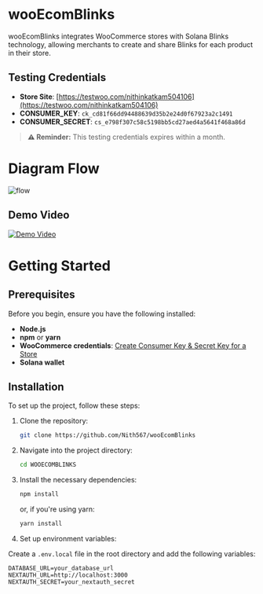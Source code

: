 # wooEcomBlinks

wooEcomBlinks integrates WooCommerce stores with Solana Blinks technology, allowing merchants to create and share Blinks for each product in their store.

## Testing Credentials

- **Store Site**: [https://testwoo.com/nithinkatkam504106](https://testwoo.com/nithinkatkam504106)
- **CONSUMER_KEY**: `ck_cd81f66dd94488639d35b2e24d0f67923a2c1491`
- **CONSUMER_SECRET**: `cs_e798f307c58c5198bb5cd27aed4a5641f468a86d`
> **⚠️ Reminder:** This testing credentials expires within a month.

# Diagram Flow
![flow](https://www.wooecomblinks.online/wooEcomBlinkFlow.png)

## Demo Video

[![Demo Video](https://www.wooecomblinks.online/wooecom.png)](https://www.youtube.com/watch?v=xrx8YhmtjHg)


# Getting Started

## Prerequisites

Before you begin, ensure you have the following installed:

- **Node.js**
- **npm** or **yarn**
- **WooCommerce credentials**: [Create Consumer Key & Secret Key for a Store](https://avada.io/blog/create-consumer-key-secret)
- **Solana wallet**

## Installation

To set up the project, follow these steps:

1. Clone the repository:
    ```bash
    git clone https://github.com/Nith567/wooEcomBlinks
    ```

2. Navigate into the project directory:
    ```bash
    cd WOOECOMBLINKS
    ```

3. Install the necessary dependencies:
    ```bash
    npm install 
    ```
    or, if you're using yarn:
    ```bash
    yarn install
    ```

4. Set up environment variables:

Create a `.env.local` file in the root directory and add the following variables:

```plaintext
DATABASE_URL=your_database_url
NEXTAUTH_URL=http://localhost:3000
NEXTAUTH_SECRET=your_nextauth_secret
```

